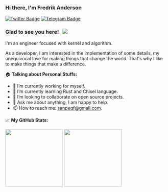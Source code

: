 ### Hi there, I'm Fredrik Anderson

[![Twitter Badge](https://img.shields.io/badge/-Twitter-00acee?style=flat-square&logo=Twitter&logoColor=white)](https://twitter.com/JohnSanpe)
[![Telegram Badge](https://img.shields.io/badge/-Telegram-0088cc?style=flat-square&logo=Telegram&logoColor=white)](https://t.me/John_sanpe)

### Glad to see you here! &nbsp; ![](https://visitor-badge.glitch.me/badge?page_id=John-sanpe)

I'm an engineer focused with kernel and algorithm.

As a developer, I am interested in the implementation of some details, my unequivocal love for making things that change the world. That's why I like to make things that make a difference.

:house: **Talking about Personal Stuffs:**

- 🔭 I’m currently working for myself.
- 🌱 I’m currently learning Rust and Chisel language.
- 👯 I’m looking to collaborate on open source projects.
- 💬 Ask me about anything, I am happy to help.
- 📫 How to reach me: sanpeqf@gmail.com.

📈 **My GitHub Stats:**

<p>
  <img height="180em" src="https://github-readme-stats.vercel.app/api?username=John-sanpe&show_icons=true&count_private=true&include_all_commits=true" />
  <img height="180em" src="https://github-readme-stats.vercel.app/api/top-langs/?username=John-sanpe&exclude_repo=KNN-Image-Classification&show_icons=true&hide_border=true&layout=compact&langs_count=8"/>
</p>
